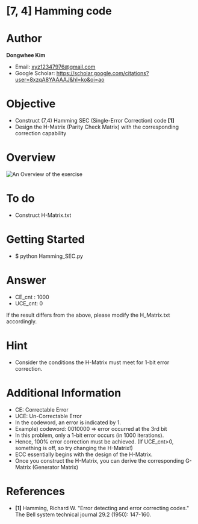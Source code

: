 # [7, 4] Hamming code

# Author

**Dongwhee Kim** 

- Email: xyz12347976@gmail.com
- Google Scholar: https://scholar.google.com/citations?user=8xzqA8YAAAAJ&hl=ko&oi=ao

# Objective
- Construct (7,4) Hamming SEC (Single-Error Correction) code **[1]** 
- Design the H-Matrix (Parity Check Matrix) with the corresponding correction capability

# Overview
![An Overview of the exercise](https://github.com/xyz123479/ECC-exercise/blob/main/01_Basic/01_7_4_Hamming_code/%5B7%2C%204%5D%20Hamming%20code.png)

# To do
- Construct H-Matrix.txt

# Getting Started
- $ python Hamming_SEC.py

# Answer
- CE_cnt : 1000
- UCE_cnt: 0

If the result differs from the above, please modify the H_Matrix.txt accordingly.

# Hint
- Consider the conditions the H-Matrix must meet for 1-bit error correction.

# Additional Information
- CE: Correctable Error
- UCE: Un-Correctable Error
- In the codeword, an error is indicated by 1.
- Example) codeword: 0010000 => error occurred at the 3rd bit
- In this problem, only a 1-bit error occurs (in 1000 iterations).
- Hence, 100% error correction must be achieved. (If UCE_cnt>0, something is off, so try changing the H-Matrix!)
- ECC essentially begins with the design of the H-Matrix.
- Once you construct the H-Matrix, you can derive the corresponding G-Matrix (Generator Matrix)

# References
- **[1]** Hamming, Richard W. "Error detecting and error correcting codes." The Bell system technical journal 29.2 (1950): 147-160.
